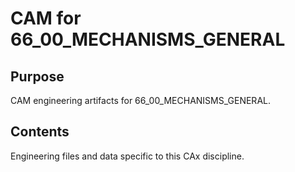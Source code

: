 # CAM for 66_00_MECHANISMS_GENERAL

## Purpose
CAM engineering artifacts for 66_00_MECHANISMS_GENERAL.

## Contents
Engineering files and data specific to this CAx discipline.
